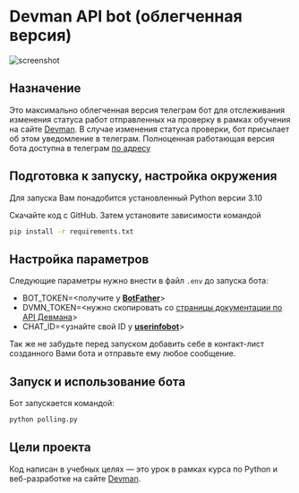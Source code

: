 # Devman API bot (облегченная версия)

![screenshot](https://dvmn.org/media/lessons/cYwOt-Mx3ZY.jpg)

## Назначение

Это максимально облегченная версия телеграм бот для отслеживания изменения статуса работ отправленных на проверку в рамках обучения на сайте  [Devman](https://dvmn.org). В случае изменения статуса проверки, бот присылает об этом уведомление в телеграм.
Полноценная работающая версия бота доступна в телеграм [по адресу](https://github.com/AlexWoIf/Devman-API)

## Подготовка к запуску, настройка окружения

Для запуска Вам понадобится установленный Python версии 3.10

Скачайте код с GitHub. Затем установите зависимости командой

```sh
pip install -r requirements.txt
```

## Настройка параметров

Следующие параметры нужно внести в файл `.env` до запуска бота:

- BOT_TOKEN=<получите у [**BotFather**](https://telegram.me/BotFather)>
- DVMN_TOKEN=<нужно скопировать со [страницы документации по API Девмана](https://dvmn.org/api/docs/)>
- CHAT_ID=<узнайте свой ID у [**userinfobot**](https://telegram.me/userinfobot)>

Так же не забудьте перед запуском добавить себе в контакт-лист созданного Вами бота и отправьте ему любое сообщение.

## Запуск и использование бота

Бот запускается командой:

```sh
python polling.py
```

## Цели проекта

Код написан в учебных целях — это урок в рамках курса по Python и веб-разработке на сайте [Devman](https://dvmn.org).
